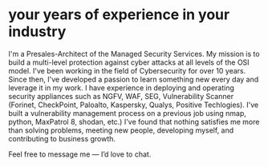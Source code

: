 # your years of experience in your industry
I'm a Presales-Architect of the Managed Security Services. My mission is to build a multi-level protection against cyber attacks at all levels of the OSI model. I've been working in the field of Cybersecurity for over 10 years. Since then, I've developed a passion to learn something new every day and leverage it in my work.
I have experience in deploying and operating security appliances such as NGFV, WAF, SEG, Vulnerability Scanner (Forinet, CheckPoint, Paloalto, Kaspersky, Qualys, Positive Techlogies).
I've built a vulnerability management process on a previous job using nmap, python, MaxPatrol 8, shodan, etc.)
I've found that nothing satisfies me more than solving problems, meeting new people, developing myself, and contributing to business growth.

Feel free to message me — I’d love to chat.
